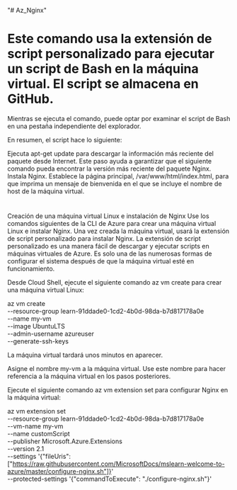 "# Az_Nginx" 

# Este comando usa la extensión de script personalizado para ejecutar un script de Bash en la máquina virtual. El script se almacena en GitHub.

Mientras se ejecuta el comando, puede optar por examinar el script de Bash en una pestaña independiente del explorador.

En resumen, el script hace lo siguiente:

Ejecuta apt-get update para descargar la información más reciente del paquete desde Internet. Este paso ayuda a garantizar que el siguiente comando pueda encontrar la versión más reciente del paquete Nginx.
Instala Nginx.
Establece la página principal, /var/www/html/index.html, para que imprima un mensaje de bienvenida en el que se incluye el nombre de host de la máquina virtual.
# 

Creación de una máquina virtual Linux e instalación de Nginx
Use los comandos siguientes de la CLI de Azure para crear una máquina virtual Linux e instalar Nginx. Una vez creada la máquina virtual, usará la extensión de script personalizado para instalar Nginx. La extensión de script personalizado es una manera fácil de descargar y ejecutar scripts en máquinas virtuales de Azure. Es solo una de las numerosas formas de configurar el sistema después de que la máquina virtual esté en funcionamiento.

Desde Cloud Shell, ejecute el siguiente comando az vm create para crear una máquina virtual Linux:

az vm create \
  --resource-group learn-91ddade0-1cd2-4b0d-98da-b7d817178a0e \
  --name my-vm \
  --image UbuntuLTS \
  --admin-username azureuser \
  --generate-ssh-keys


La máquina virtual tardará unos minutos en aparecer.

Asigne el nombre my-vm a la máquina virtual. Use este nombre para hacer referencia a la máquina virtual en los pasos posteriores.

Ejecute el siguiente comando az vm extension set para configurar Nginx en la máquina virtual:

az vm extension set \
  --resource-group learn-91ddade0-1cd2-4b0d-98da-b7d817178a0e \
  --vm-name my-vm \
  --name customScript \
  --publisher Microsoft.Azure.Extensions \
  --version 2.1 \
  --settings '{"fileUris":["https://raw.githubusercontent.com/MicrosoftDocs/mslearn-welcome-to-azure/master/configure-nginx.sh"]}' \
  --protected-settings '{"commandToExecute": "./configure-nginx.sh"}'

